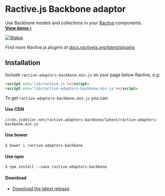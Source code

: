 
Ractive.js Backbone adaptor
===========================

Use Backbone models and collections in your [Ractive] components.<br>
**[View demo ›][Example]**

[![Status](http://img.shields.io/travis/ractivejs/ractive-adaptors-backbone/master.svg?style=flat)](https://travis-ci.org/ractivejs/ractive-adaptors-backbone "See test builds")

*Find more Ractive.js plugins at 
[docs.ractivejs.org/latest/plugins](http://docs.ractivejs.org/latest/plugins)*

## Installation

Include `ractive-adaptors-backbone.min.js` on your page below Ractive, e.g:

```html
<script src='lib/ractive.js'></script>
<script src='lib/ractive-adaptors-backbone.min.js'></script>
```

To get `ractive-adaptors-backbone.min.js` you can:

#### Use CDN

    //cdn.jsdelivr.net/ractive.adaptors-backbone/latest/ractive-adaptors-backbone.min.js
    
#### Use bower

    $ bower i ractive-adaptors-backbone
    
#### Use npm

    $ npm install --save ractive-adaptors-backbone

#### Download

- [Download the latest release](https://github.com/ractivejs/ractive-adaptors-backbone/releases).

[Example]: http://examples.ractivejs.org/backbone
[Ractive]: http://www.ractivejs.org
